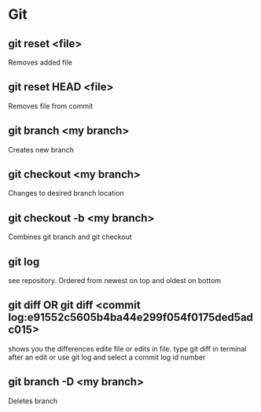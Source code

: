 # Git

## git reset \<file>
Removes added file

## git reset HEAD \<file>
Removes file from commit

## git branch \<my branch>
Creates new branch

## git checkout \<my branch>
Changes to desired branch location

## git checkout -b \<my branch>
Combines git branch and git checkout

## git log
see repository. Ordered from newest on top and oldest on bottom

## git diff OR git diff \<commit log:e91552c5605b4ba44e299f054f0175ded5adc015>
shows you the differences edite file or edits in file. 
type git diff in terminal after an edit or use git log and select a commit log id number

## git branch -D \<my branch>
Deletes branch